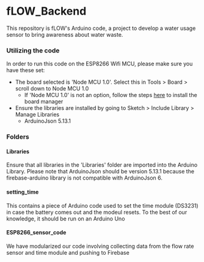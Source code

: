 # fLOW_Backend

This repository is fLOW's Arduino code, a project to develop a water usage sensor to bring awareness about water waste.

### Utilizing the code

In order to run this code on the ESP8266 Wifi MCU, please make sure you have these set:
* The board selected is 'Node MCU 1.0'. Select this in Tools > Board > scroll down to Node MCU 1.0
  * If 'Node MCU  1.0' is not an option, follow the steps [here](https://www.instructables.com/id/Esp8266-Firebase-Connection/) to install the board manager
* Ensure the libraries are installed by going to Sketch > Include Library > Manage Libraries
  * ArduinoJson 5.13.1

### Folders

#### Libraries

Ensure that all libraries in the 'Libraries' folder are imported into the Arduino Library. 
Please note that ArduinoJson should be version 5.13.1 because the firebase-arduino library is not compatible with ArduinoJson 6.

#### setting_time

This contains a piece of Arduino code used to set the time module (DS3231) in case the battery comes out and the modeul resets.
To the best of our knowledge, it should be run on an Arduino Uno

#### ESP8266_sensor_code

We have modularized our code involving collecting data from the flow rate sensor and time module and pushing to Firebase
